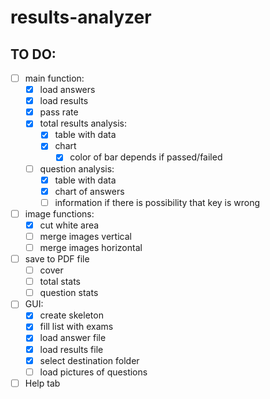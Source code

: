 # results-analyzer

## TO DO:
- [ ] main function:
  - [X] load answers
  - [X] load results
  - [X] pass rate
  - [X] total results analysis:
    - [X] table with data
    - [X] chart
        - [X] color of bar depends if passed/failed
  - [ ] question analysis: 
    - [X] table with data
    - [X] chart of answers
    - [ ] information if there is possibility that key is wrong
- [ ] image functions: 
  - [X] cut white area
  - [ ] merge images vertical
  - [ ] merge images horizontal
- [ ] save to PDF file
  - [ ] cover
  - [ ] total stats
  - [ ] question stats
- [ ] GUI:
  - [X] create skeleton
  - [X] fill list with exams
  - [X] load answer file
  - [X] load results file
  - [X] select destination folder
  - [ ] load pictures of questions
- [ ] Help tab
